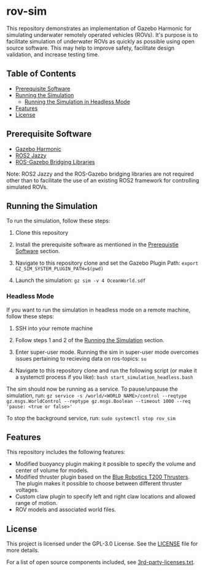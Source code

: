 # rov-sim

This repository demonstrates an implementation of Gazebo Harmonic for simulating underwater remotely operated vehicles (ROVs). It's purpose is to facilitate simulation of underwater ROVs as quickly as possible using open source software. This may help to improve safety, facilitate design validation, and increase testing time.

## Table of Contents
- [Prerequisite Software](#prerequisite-software)
- [Running the Simulation](#running-the-simulation)
    - [Running the Simulation in Headless Mode](#headless-mode)
- [Features](#features)
- [License](#license)

## Prerequisite Software
- [Gazebo Harmonic](https://gazebosim.org/docs/harmonic/getstarted/)
- [ROS2 Jazzy](https://docs.ros.org/en/jazzy/Releases/Release-Jazzy-Jalisco.html)
- [ROS-Gazebo Bridging Libraries](https://gazebosim.org/docs/harmonic/ros_installation/) 

Note: ROS2 Jazzy and the ROS-Gazebo bridging libraries are not required other than to facilitate the use of an existing ROS2 framework for controlling simulated ROVs.    

## Running the Simulation
To run the simulation, follow these steps:

1. Clone this repository

2. Install the prerequisite software as mentioned in the [Prerequistie Software](#prerequisite-software) section.

3. Navigate to this repository clone and set the Gazebo Plugin Path:
        ```
        export GZ_SIM_SYSTEM_PLUGIN_PATH=$(pwd)
        ```
4. Launch the simulation:
        ```
        gz sim -v 4 OceanWorld.sdf
        ```

### Headless Mode
If you want to run the simulation in headless mode on a remote machine, follow these steps:

1. SSH into your remote machine

2. Follow steps 1 and 2 of the [Running the Simulation](#running-the-simulation) section.

3. Enter super-user mode. Running the sim in super-user mode overcomes issues pertaining to recieving data on ros-topics:
        ```
        su
        ```

2. Navigate to this repository clone and run the following script (or make it a systemctl process if you like):
        ```
        bash start_simulation_headless.bash
        ```


The sim should now be running as a service. To pause/unpause the simulation, run:
    ```
    gz service -s /world/<WORLD NAME>/control --reqtype gz.msgs.WorldControl --reptype gz.msgs.Boolean --timeout 1000 --req 'pause: <true or false>'
    ```

To stop the background service, run:
    ```
    sudo systemctl stop rov_sim
    ```

## Features
This repository includes the following features:
- Modified buoyancy plugin making it possible to specify the volume and center of volume for models. 
- Modified thruster plugin based on the [Blue Robotics T200 Thrusters](https://bluerobotics.com/store/thrusters/t100-t200-thrusters/t200-thruster-r2-rp/). The plugin makes it possible to choose between different thruster voltages.
- Custom claw plugin to specify left and right claw locations and allowed range of motion.
- ROV models and associated world files.

## License
This project is licensed under the GPL-3.0 License. See the [LICENSE](./LICENSE) file for more details.

For a list of open source components included, see [3rd-party-licenses.txt](./third-party-licenses.txt).
